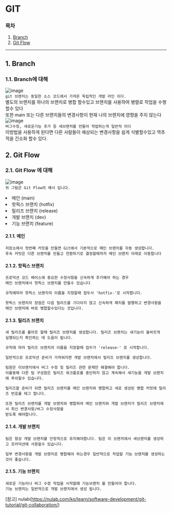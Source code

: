 # GIT
  ### 목차
  1. [Branch](#1-branch)
  2. [Git Flow](#2-git-flow)
---------------------
## 1. Branch
### 1.1. Branch에 대해
![image](https://github.com/JustBasicPro/Study/assets/155926750/8770aa75-c419-4e36-b8b0-8937304336c4)
</br>
`git 브랜치는 동일한 소스 코드에서 가져온 독립적인 개발 라인 이다.`
</br>
별도의 브랜치를 하나의 브랜치로 병합 할수있고 브랜치를 사용하여 병렬로 작업을 수행할수 있다
</br>
또한 main 또는 다른 브랜치들의 변경사항이 현재 나의 브랜치에 영향을 주지 않는다
![image](https://github.com/JustBasicPro/Study/assets/155926750/fa487ada-be91-417d-8739-5b675fb86341)
</br>
`버그수정, 새로운기능 추가 등 새브랜치를 만들어 작업하는게 일반적 이다`
</br>
이방법을 사용하게 된다면 다른 사람들이 예상되는 변경사항을 쉽게 식별할수있고 
역추적을 간소화 할수 있다.

## 2. Git Flow
### 2.1. Git Flow 에 대해
![image](https://github.com/JustBasicPro/Study/assets/155926750/63adf0f8-d2bf-41f0-93bf-ef8f16c3f427)
</br>
`위 그림은 Git Flow의 예시 입니다.`
<li>
  메인          (main)
</li>
<li>
  핫픽스 브랜치 (hotfix)
</li>
<li>
  릴리즈 브랜치 (release)
</li>
<li>
  개발 브랜치   (dev)
</li>
<li>
  기능 브랜치   (feature)
</li>

#### 2.1.1. 메인
```
저장소에서 첫번째 커밋을 만들면 Git에서 기본적으로 메인 브랜치를 자동 생성합니다.
후속 커밋은 다른 브랜치를 만들고 전환하기로 결정할때까지 메인 브랜치 아래로 이동합니다
```
#### 2.1.2. 핫픽스 브랜치
```
프로덕션 코드 베이스에 중요한 수정사항을 신속하게 추가해야 하는 경우
메인 브랜치에서 핫픽스 브랜치를 만들수 있습니다

규칙에따라 핫픽스 브랜치의 이름을 지정할때 접두사 'hotfix-'로 시작합니다.

핫픽스 브랜치의 장점은 다음 릴리즈를 기다리지 않고 신속하게 패치를 발행하고 변경사항을
메인 브랜치에 바로 병합할수있다는 것입니다.
```
#### 2.1.3. 릴리즈 브랜치
```
새 릴리즈를 롤아웃 할때 릴리즈 브랜치를 생성합니다. 릴리즈 브랜치는 새기능이 올바르게
실행되는지 확인하는 데 도움이 됩니다.

규칙에 따라 릴리즈 브랜치의 이름을 지정할때 접두가 'release-' 로 시작합니다.

일반적으로 프로덕션 준비가 가까워지면 개발 브랜치에서 릴리즈 브랜치를 생성합니다.

팀원은 이브랜치에서 버그 수정 및 릴리즈 관련 문제만 해결해야 합니다.
이를동해 다른 팀 구성원은 릴리즈 워크플로를 중단하지 않고 계속해서 새기능을 개발 브랜치에 푸쉬할수 있습니다.

릴리즈할 준비가 되면 릴리즈 브랜치를 메인 브랜치와 병합하고 새로 생성된 병합 커밋에 릴리즈 번호를 태그 합니다.

또한 릴리즈 브랜치를 개발 브랜치와 병합하여 메인 브랜치와 개발 브랜치가 릴리즈 브랜치에서 최신 변경사항/버그 수정사항을
받도록 해야합니다.
```
#### 2.1.4. 개발 브랜치
```
팀은 항상 개발 브랜치를 안정적으로 유지해야합니다. 팀은 이 브랜치에서 새브랜치를 생성하고 프러덕션에 사용할수 있습니다.

일부 변경사항을 개발 브랜치로 병합해야 하는경우 일반적으로 작업할 기능 브랜치를 생성하는것이 좋습니다.
```
#### 2.1.5. 기능 브랜치
```
새로운 기능이나 버그 수정 작업을 시작할떄 기능브랜치 를 만들어야 합니다.
기능 브랜치는 일반적으로 개발 브랜치에서 생성 됩니다.
```

[참고] nulab(https://nulab.com/ko/learn/software-development/git-tutorial/git-collaboration/)
